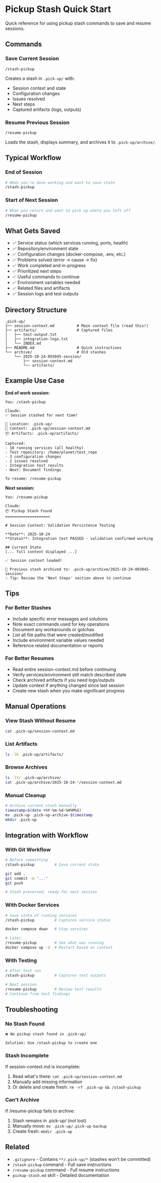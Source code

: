 # Pickup Stash Quick Start

Quick reference for using pickup stash commands to save and resume sessions.

## Commands

### Save Current Session
```
/stash-pickup
```
Creates a stash in `.pick-up/` with:
- Session context and state
- Configuration changes
- Issues resolved
- Next steps
- Captured artifacts (logs, outputs)

### Resume Previous Session
```
/resume-pickup
```
Loads the stash, displays summary, and archives it to `.pick-up/archive/`.

## Typical Workflow

### End of Session
```bash
# When you're done working and want to save state
/stash-pickup
```

### Start of Next Session
```bash
# When you return and want to pick up where you left off
/resume-pickup
```

## What Gets Saved

- ✅ Service status (which services running, ports, health)
- ✅ Repository/environment state
- ✅ Configuration changes (docker-compose, .env, etc.)
- ✅ Problems solved (error → cause → fix)
- ✅ Work completed and in-progress
- ✅ Prioritized next steps
- ✅ Useful commands to continue
- ✅ Environment variables needed
- ✅ Related files and artifacts
- ✅ Session logs and test outputs

## Directory Structure

```
.pick-up/
├── session-context.md          # Main context file (read this!)
├── artifacts/                  # Captured files
│   ├── test-output.txt
│   ├── integration-logs.txt
│   └── INDEX.md
├── README.md                   # Quick instructions
└── archive/                    # Old stashes
    └── 2025-10-24-093045-session/
        ├── session-context.md
        └── artifacts/
```

## Example Use Case

**End of work session:**
```
You: /stash-pickup

Claude:
✅ Session stashed for next time!

📍 Location: .pick-up/
📄 Context: .pick-up/session-context.md
📦 Artifacts: .pick-up/artifacts/

Captured:
- 10 running services (all healthy)
- Test repository: /home/planet/test_repo
- 3 configuration changes
- 2 issues resolved
- Integration test results
- Next: Document findings

To resume: /resume-pickup
```

**Next session:**
```
You: /resume-pickup

Claude:
📦 Pickup Stash Found
====================

# Session Context: Validation Persistence Testing

**Date**: 2025-10-24
**Status**: Integration test PASSED - validation confirmed working

## Current State
[... full context displayed ...]

✅ Session context loaded!

📁 Previous stash archived to: .pick-up/archive/2025-10-24-093045-session/
💡 Tip: Review the 'Next Steps' section above to continue
```

## Tips

### For Better Stashes
- Include specific error messages and solutions
- Note exact commands used for key operations
- Document any workarounds or gotchas
- List all file paths that were created/modified
- Include environment variable values needed
- Reference related documentation or reports

### For Better Resumes
- Read entire session-context.md before continuing
- Verify services/environment still match described state
- Check archived artifacts if you need logs/outputs
- Update context if anything changed since last session
- Create new stash when you make significant progress

## Manual Operations

### View Stash Without Resume
```bash
cat .pick-up/session-context.md
```

### List Artifacts
```bash
ls -lh .pick-up/artifacts/
```

### Browse Archives
```bash
ls -ltr .pick-up/archive/
cat .pick-up/archive/2025-10-24-*/session-context.md
```

### Manual Cleanup
```bash
# Archive current stash manually
timestamp=$(date +%Y-%m-%d-%H%M%S)
mv .pick-up .pick-up-archive-$timestamp
mkdir .pick-up
```

## Integration with Workflow

### With Git Workflow
```bash
# Before committing
/stash-pickup         # Save current state

git add .
git commit -m "..."
git push

# Stash preserved, ready for next session
```

### With Docker Services
```bash
# Save state of running services
/stash-pickup         # Captures service status

docker compose down   # Stop services

# Later...
/resume-pickup        # See what was running
docker compose up -d  # Restart based on context
```

### With Testing
```bash
# After test run
/stash-pickup         # Captures test outputs

# Next session
/resume-pickup        # Review test results
# Continue from test findings
```

## Troubleshooting

### No Stash Found
```
❌ No pickup stash found in .pick-up/

Solution: Use /stash-pickup to create one
```

### Stash Incomplete
If session-context.md is incomplete:
1. Read what's there: `cat .pick-up/session-context.md`
2. Manually add missing information
3. Or delete and create fresh: `rm -rf .pick-up && /stash-pickup`

### Can't Archive
If /resume-pickup fails to archive:
1. Stash remains in .pick-up/ (not lost)
2. Manually move: `mv .pick-up/.pick-up-backup`
3. Create fresh: `mkdir .pick-up`

## Related

- `.gitignore` - Contains `**/.pick-up/*` (stashes won't be committed)
- `/stash-pickup` command - Full save instructions
- `/resume-pickup` command - Full resume instructions
- `pickup-stash.md` skill - Detailed documentation
